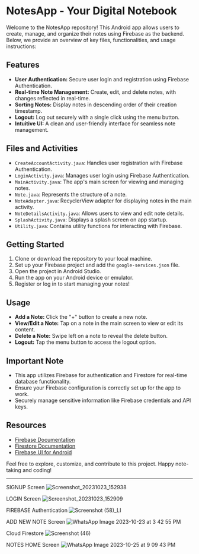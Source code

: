 # NotesApp - Your Digital Notebook

Welcome to the NotesApp repository! This Android app allows users to create, manage, and organize their notes using Firebase as the backend. Below, we provide an overview of key files, functionalities, and usage instructions:

## Features

- **User Authentication:** Secure user login and registration using Firebase Authentication.
- **Real-time Note Management:** Create, edit, and delete notes, with changes reflected in real-time.
- **Sorting Notes:** Display notes in descending order of their creation timestamp.
- **Logout:** Log out securely with a single click using the menu button.
- **Intuitive UI:** A clean and user-friendly interface for seamless note management.

## Files and Activities

- `CreateAccountActivity.java`: Handles user registration with Firebase Authentication.
- `LoginActivity.java`: Manages user login using Firebase Authentication.
- `MainActivity.java`: The app's main screen for viewing and managing notes.
- `Note.java`: Represents the structure of a note.
- `NoteAdapter.java`: RecyclerView adapter for displaying notes in the main activity.
- `NoteDetailsActivity.java`: Allows users to view and edit note details.
- `SplashActivity.java`: Displays a splash screen on app startup.
- `Utility.java`: Contains utility functions for interacting with Firebase.

## Getting Started

1. Clone or download the repository to your local machine.
2. Set up your Firebase project and add the `google-services.json` file.
3. Open the project in Android Studio.
4. Run the app on your Android device or emulator.
5. Register or log in to start managing your notes!

## Usage

- **Add a Note:** Click the "+" button to create a new note.
- **View/Edit a Note:** Tap on a note in the main screen to view or edit its content.
- **Delete a Note:** Swipe left on a note to reveal the delete button.
- **Logout:** Tap the menu button to access the logout option.

## Important Note

- This app utilizes Firebase for authentication and Firestore for real-time database functionality.
- Ensure your Firebase configuration is correctly set up for the app to work.
- Securely manage sensitive information like Firebase credentials and API keys.

## Resources

- [Firebase Documentation](https://firebase.google.com/docs)
- [Firestore Documentation](https://firebase.google.com/docs/firestore)
- [Firebase UI for Android](https://github.com/firebase/FirebaseUI-Android)

Feel free to explore, customize, and contribute to this project. Happy note-taking and coding!

---
 
SIGNUP Screen
![Screenshot_20231023_152938](https://github.com/MateChaitanya/NotesApp-With-Firebase-./assets/99747639/4e8a95f8-4774-419c-9dea-afa9cd37bdec)

LOGIN Screen
![Screenshot_20231023_152909](https://github.com/MateChaitanya/NotesApp-With-Firebase-./assets/99747639/6673a7b6-d317-427b-8a4b-90b6225b74eb)

FIREBASE Authentication
![Screenshot (58)_LI](https://github.com/MateChaitanya/NotesApp-With-Firebase-./assets/99747639/7d85abf5-eb6a-4ec4-9c3b-7bf477951ad5)


ADD NEW NOTE Screen
![WhatsApp Image 2023-10-23 at 3 42 55 PM](https://github.com/MateChaitanya/NotesApp-With-Firebase-./assets/99747639/3b8b960b-078e-4b7d-9a2e-7aff8f7d2881)

Cloud Firestore
![Screenshot (46)](https://github.com/MateChaitanya/NotesApp-With-Firebase-./assets/99747639/9fb18e78-1e03-478b-8cdf-14e9e4ac0638)

NOTES HOME Screen
![WhatsApp Image 2023-10-25 at 9 09 43 PM](https://github.com/MateChaitanya/NotesApp-With-Firebase-./assets/99747639/efbf5edb-b9bf-451f-b648-7de6226d817f)


